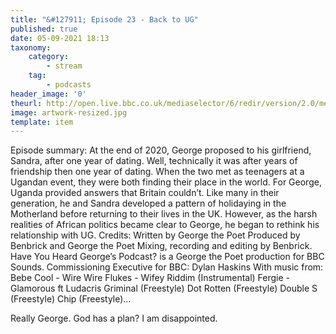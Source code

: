 ```yaml
---
title: "&#127911; Episode 23 - Back to UG"
published: true
date: 05-09-2021 18:13
taxonomy:
    category:
        - stream
    tag:
        - podcasts
header_image: '0'
theurl: http://open.live.bbc.co.uk/mediaselector/6/redir/version/2.0/mediaset/audio-nondrm-download/proto/http/vpid/p09rvjsm.mp3
image: artwork-resized.jpg
template: item
--- 
```

Episode summary: At the end of 2020, George proposed to his girlfriend, Sandra, after one year of dating. Well, technically it was after years of friendship then one year of dating. When the two met as teenagers at a Ugandan event, they were both finding their place in the world. For George, Uganda provided answers that Britain couldn’t. Like many in their generation, he and Sandra developed a pattern of holidaying in the Motherland before returning to their lives in the UK. However, as the harsh realities of African politics became clear to George, he began to rethink his relationship with UG. Credits: Written by George the Poet Produced by Benbrick and George the Poet Mixing, recording and editing by Benbrick. Have You Heard George’s Podcast? is a George the Poet production for BBC Sounds. Commissioning Executive for BBC: Dylan Haskins With music from: Bebe Cool - Wire Wire Flukes - Wifey Riddim (Instrumental) Fergie - Glamorous ft Ludacris Griminal (Freestyle) Dot Rotten (Freestyle) Double S (Freestyle) Chip (Freestyle)…

Really George. God has a plan? I am disappointed.
